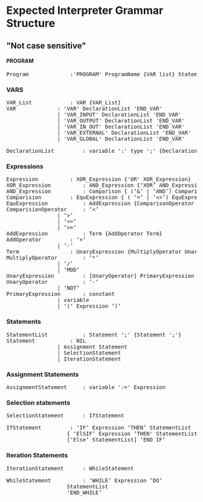 #  Expected Interpreter Grammar Structure
## "Not case sensitive"


#### PROGRAM 
<pre>
Program				:'PROGRAM' ProgramName {VAR_list} StatementList 'END_PROGRAM'
</pre>



### VARS
<pre>
VAR_List			: VAR {VAR_List} 
VAR				: 'VAR' DeclarationList 'END_VAR'
				| 'VAR_INPUT' DeclarationList 'END_VAR'
				| 'VAR_OUTPUT' DeclarationList 'END_VAR'
				| 'VAR_IN_OUT' DeclarationList 'END_VAR'
				| 'VAR_EXTERNAL' DeclarationList 'END_VAR'
				| 'VAR_GLOBAL' DeclarationList 'END_VAR'
				
DeclarationList			: variable ':' type ';' {DeclarationList}
</pre>	



### Expressions
<pre>
Expression			: XOR_Expression {'OR' XOR_Expression}
XOR_Expression			: AND_Expression {‘XOR’ AND_Expression}
AND_Expression			: Comparison { (‘&’ | ‘AND’) Comparison}
Comparision			: EquExpression { ( ‘=’ | ‘<>’) EquExpression}
EquExpression			: AddExpression {ComparisonOperator AddExpression}
ComparisionOperator		: ‘<’
				| ‘>’
				| ‘<=’
				| ‘>=’
AddExpression			: Term {AddOperator Term}
AddOperator			: ‘+’
				| ‘-’
Term				: UnaryExpression {MultiplyOperator UnaryExpression}
MultiplyOperator		: ‘*’
				| ’/’
				| ‘MOD’
UnaryExpression			: [UnaryOperator] PrimaryExpression
UnaryOperator			: ‘-‘
				| ‘NOT’
PrimaryExpression		: constant
				| variable
				| ‘(‘ Expression ‘)’
</pre>



### Statements
<pre>
StatementList			: Statement ';' {Statement ';'}
Statement			: NIL
				| Assignment Statement
				| SelectionStatement
				| IterationStatement
</pre>



### Assignment Statements
<pre>
AssignmentStatement		: variable ':=' Expression
</pre>



### Selection statements
<pre>
SelectionStatement		: IfStatement
				
IfStatement			: ‘IF’ Expression ‘THEN’ StatementList 
				   { ‘ElSIF’ Expression ‘THEN' StatementList } 
				   [‘Else’ StatementList] ‘END_IF’
</pre>



### Iteration Statements
<pre>
IterationStatement		: WhileStatement

WhileStatement			: ‘WHILE’ Expression ‘DO’
				   StatementList
				   ‘END_WHILE’

</pre>
